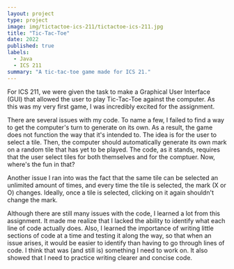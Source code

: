 ```yaml
---
layout: project
type: project
image: img/tictactoe-ics-211/tictactoe-ics-211.jpg
title: "Tic-Tac-Toe"
date: 2022
published: true
labels:
  - Java
  - ICS 211
summary: "A tic-tac-toe game made for ICS 21."
---
```


For ICS 211, we were given the task to make a Graphical User Interface (GUI) that allowed the user to play Tic-Tac-Toe against the computer. As this was my very first game, I was incredibly excited for the assignment. 

There are several issues with my code. To name a few, I failed to find a way to get the computer's turn to generate on its own. As a result, the game does not function the way that it's intended to. The idea is for the user to select a tile. Then, the computer should automatically generate its own mark on a random tile that has yet to be played. The code, as it stands, requires that the user select tiles for both themselves and for the comptuer. Now, where's the fun in that? 

Another issue I ran into was the fact that the same tile can be selected an unlimited amount of times, and every time the tile is selected, the mark (X or O) changes. Ideally, once a tile is selected, clicking on it again shouldn't change the mark. 

Although there are still many issues with the code, I learned a lot from this assignment. It made me realize that I lacked the ability to identify what each line of code actually does. Also, I learned the importance of writing little sections of code at a time and testing it along the way, so that when an issue arises, it would be easier to identify than having to go through lines of code. I think that was (and still is) something I need to work on. It also showed that I need to practice writing clearer and concise code. 
